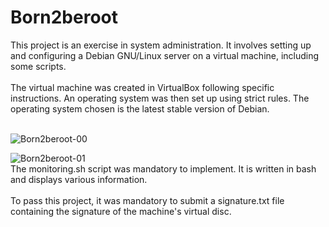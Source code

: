 # Born2beroot
This project is an exercise in system administration. It involves setting up and configuring a Debian GNU/Linux server on a virtual machine, including some scripts. <br> <br>
The virtual machine was created in VirtualBox following specific instructions. An operating system was then set up using strict rules. The operating system chosen is the latest stable version of Debian. <br><br>

![Born2beroot-00](https://github.com/RanniSch/Born2beroot/assets/104382315/2987f5f4-c9b7-4686-8e13-83b4e35c45b8)

![Born2beroot-01](https://github.com/RanniSch/Born2beroot/assets/104382315/2cfccec5-864e-4cf7-bf5f-fda08bcae438) 
<br>
The monitoring.sh script was mandatory to implement. It is written in bash and displays various information. <br> <br>
To pass this project, it was mandatory to submit a signature.txt file containing the signature of the machine's virtual disc.
